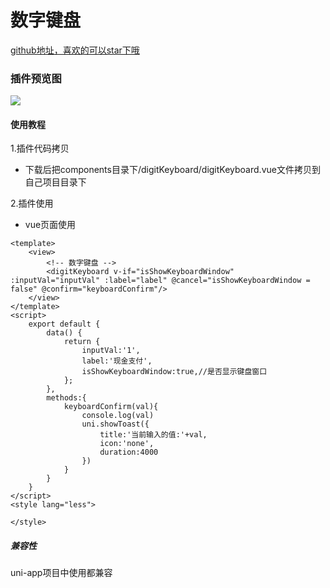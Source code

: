 # 数字键盘

[github地址，喜欢的可以star下哦](https://github.com/xiaowang1314/uniapp-plugin-collections/blob/master/markdowns/digitKeyboard.md)

### 插件预览图
![](https://github.com/xiaowang1314/uniapp-plugin-collections/blob/master/static/keyboard.gif)

#### 使用教程

1.插件代码拷贝

- 下载后把components目录下/digitKeyboard/digitKeyboard.vue文件拷贝到自己项目目录下


2.插件使用

- vue页面使用

```
<template>
	<view>
		<!-- 数字键盘 -->
		<digitKeyboard v-if="isShowKeyboardWindow" :inputVal="inputVal" :label="label" @cancel="isShowKeyboardWindow = false" @confirm="keyboardConfirm"/>
	</view>
</template>
<script>
	export default {
		data() {
			return {
				inputVal:'1',
				label:'现金支付',
				isShowKeyboardWindow:true,//是否显示键盘窗口
			};
		},
		methods:{
			keyboardConfirm(val){
				console.log(val)
				uni.showToast({
					title:'当前输入的值:'+val,
					icon:'none',
					duration:4000
				})
			}
		}
	}
</script>
<style lang="less">

</style>

```

##### 兼容性
uni-app项目中使用都兼容